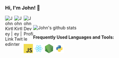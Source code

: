 ### Hi, I'm John! 👋

<a href="https://linkedin.com/in/johnkirtley16" target="_blank">
  <img align="left" alt="John Kirtley | Linkedin " width="30px" src="http://www.prepare1.com/wp-content/uploads/2014/04/linkedin-logo-high-res-1254-1024x1024.jpg"</a>
  
<a href="https://twitter.com/johnkirtley_" target="_blank">
  <img align="left" alt="John Kirtley | Twitter" width="31px" src="https://raw.githubusercontent.com/anuraghazra/anuraghazra/master/assets/twitter.svg" />
</a>

<a href="https://dev.to/johnkirtley_" target="_blank">
  <img align="left" alt="John Dev Profile" width="31px" src="https://cdn4.iconfinder.com/data/icons/logos-and-brands-1/512/84_Dev_logo_logos-512.png" />
</a>

<br/>


![John's github stats](https://github-readme-stats.vercel.app/api?username=johnkirtley&count_private=true&show_icons=true&theme=radical)

**Frequently Used Languages and Tools:**  

<code><img height="30" src="https://raw.githubusercontent.com/github/explore/80688e429a7d4ef2fca1e82350fe8e3517d3494d/topics/javascript/javascript.png"></code>
<code><img height="30" src="https://raw.githubusercontent.com/github/explore/80688e429a7d4ef2fca1e82350fe8e3517d3494d/topics/react/react.png"></code>
<code><img height="30" src="https://raw.githubusercontent.com/github/explore/80688e429a7d4ef2fca1e82350fe8e3517d3494d/topics/nodejs/nodejs.png"></code> 
<code><img height="30" src="https://raw.githubusercontent.com/github/explore/5c058a388828bb5fde0bcafd4bc867b5bb3f26f3/topics/python/python.png"></code>


